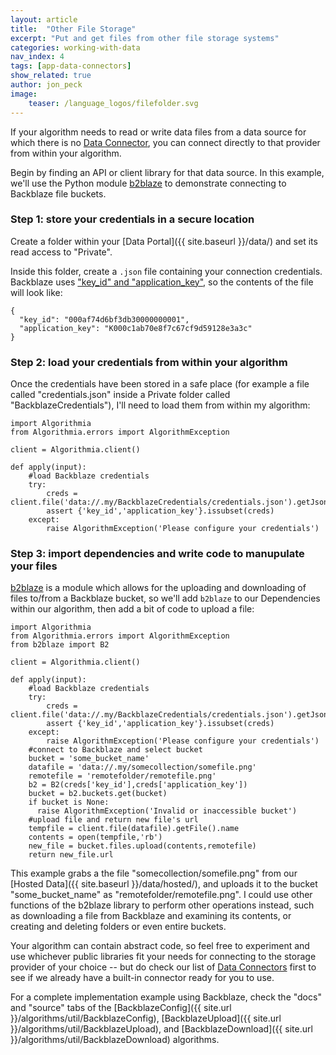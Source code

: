 ```yaml
---
layout: article
title:  "Other File Storage"
excerpt: "Put and get files from other file storage systems"
categories: working-with-data
nav_index: 4
tags: [app-data-connectors]
show_related: true
author: jon_peck
image:
    teaser: /language_logos/filefolder.svg 
---
```


If your algorithm needs to read or write data files from a data source for which there is no [Data Connector](../), you can connect directly to that provider from within your algorithm.

Begin by finding an API or client library for that data source.  In this example, we'll use the Python module [b2blaze](https://pypi.org/project/b2blaze/) to demonstrate connecting to Backblaze file buckets.

### Step 1: store your credentials in a secure location

Create a folder within your [Data Portal]({{ site.baseurl }}/data/) and set its read access to "Private".

Inside this folder, create a `.json` file containing your connection credentials. Backblaze uses ["key_id" and "application_key"](https://www.backblaze.com/blog/b2-application-keys), so the contents of the file will look like:

```
{
  "key_id": "000af74d6bf3db30000000001",
  "application_key": "K000c1ab70e8f7c67cf9d59128e3a3c"
}
```

### Step 2: load your credentials from within your algorithm

Once the credentials have been stored in a safe place (for example a file called "credentials.json" inside a Private folder called "BackblazeCredentials"), I'll need to load them from within my algorithm:

```
import Algorithmia
from Algorithmia.errors import AlgorithmException

client = Algorithmia.client()

def apply(input):
    #load Backblaze credentials
    try:
        creds = client.file('data://.my/BackblazeCredentials/credentials.json').getJson()
        assert {'key_id','application_key'}.issubset(creds)
    except:
        raise AlgorithmException('Please configure your credentials')
```

### Step 3: import dependencies and write code to manupulate your files

[b2blaze](https://pypi.org/project/b2blaze/) is a module which allows for the uploading and downloading of files to/from a Backblaze bucket, so we'll add `b2blaze` to our Dependencies within our algorithm, then add a bit of code to upload a file:

```
import Algorithmia
from Algorithmia.errors import AlgorithmException
from b2blaze import B2

client = Algorithmia.client()

def apply(input):
    #load Backblaze credentials
    try:
        creds = client.file('data://.my/BackblazeCredentials/credentials.json').getJson()
        assert {'key_id','application_key'}.issubset(creds)
    except:
        raise AlgorithmException('Please configure your credentials')
    #connect to Backblaze and select bucket
    bucket = 'some_bucket_name'
    datafile = 'data://.my/somecollection/somefile.png'
    remotefile = 'remotefolder/remotefile.png'
    b2 = B2(creds['key_id'],creds['application_key'])
    bucket = b2.buckets.get(bucket)
    if bucket is None:
      raise AlgorithmException('Invalid or inaccessible bucket')
    #upload file and return new file's url
    tempfile = client.file(datafile).getFile().name
    contents = open(tempfile,'rb')
    new_file = bucket.files.upload(contents,remotefile)
    return new_file.url
```

This example grabs a the file "somecollection/somefile.png" from our [Hosted Data]({{ site.baseurl }}/data/hosted/), and uploads it to the bucket "some_bucket_name" as "remotefolder/remotefile.png".  I could use other functions of the b2blaze library to perform other operations instead, such as downloading a file from Backblaze and examining its contents, or creating and deleting folders or even entire buckets.

Your algorithm can contain abstract code, so feel free to experiment and use whichever public libraries fit your needs for connecting to the storage provider of your choice -- but do check our list of [Data Connectors](../) first to see if we already have a built-in connector ready for you to use.

For a complete implementation example using Backblaze, check the "docs" and "source" tabs of the [BackblazeConfig]({{ site.url }}/algorithms/util/BackblazeConfig), [BackblazeUpload]({{ site.url }}/algorithms/util/BackblazeUpload), and [BackblazeDownload]({{ site.url }}/algorithms/util/BackblazeDownload) algorithms.   
